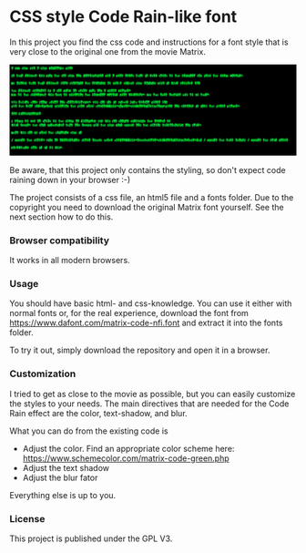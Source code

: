 # CSS style Code Rain-like font

In this project you find the css code and instructions for a font style that is very close to the original one from the movie Matrix.

![Matrix Code Rain CSS](matrix-code-rain.png)

Be aware, that this project only contains the styling, so don't expect code raining down in your browser :-)

The project consists of a css file, an html5 file and a fonts folder. Due to the copyright you need to download the original Matrix font yourself. See the next section how to do this.

### Browser compatibility

It works in all modern browsers.

### Usage

You should have basic html- and css-knowledge. You can use it either with normal fonts or, for the real experience, download the font from https://www.dafont.com/matrix-code-nfi.font and extract it into the fonts folder.

To try it out, simply download the repository and open it in a browser.

### Customization

I tried to get as close to the movie as possible, but you can easily customize the styles to your needs. The main directives that are needed for the Code Rain effect are the color, text-shadow, and blur.

What you can do from the existing code is

* Adjust the color. Find an appropriate color scheme here: https://www.schemecolor.com/matrix-code-green.php
* Adjust the text shadow
* Adjust the blur fator

Everything else is up to you.

### License

This project is published under the GPL V3.
